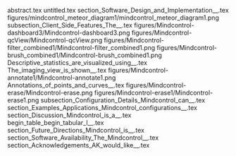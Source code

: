 abstract.tex
untitled.tex
section_Software_Design_and_Implementation__.tex
figures/mindcontrol_meteor_diagram1/mindcontrol_meteor_diagram1.png
subsection_Client_Side_Features_The__.tex
figures/Mindcontrol-dashboard3/Mindcontrol-dashboard3.png
figures/Mindcontrol-qcView/Mindcontrol-qcView.png
figures/Mindcontrol-filter_combined1/Mindcontrol-filter_combined1.png
figures/Mindcontrol-brush_combined1/Mindcontrol-brush_combined1.png
Descriptive_statistics_are_visualized_using__.tex
The_imaging_view_is_shown__.tex
figures/Mindcontrol-annotate1/Mindcontrol-annotate1.png
Annotations_of_points_and_curves__.tex
figures/Mindcontrol-erase/Mindcontrol-erase.png
figures/Mindcontrol-erase1/Mindcontrol-erase1.png
subsection_Configuration_Details_Mindcontrol_can__.tex
section_Examples_Applications_Mindcontrol_configurations__.tex
section_Discussion_Mindcontrol_is_a__.tex
begin_table_begin_tabular_l__.tex
section_Future_Directions_Mindcontrol_is__.tex
section_Software_Availability_The_Mindcontrol__.tex
section_Acknowledgements_AK_would_like__.tex